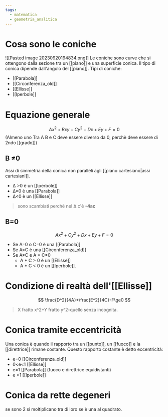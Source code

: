```yaml
---
tags:
  - matematica
  - geometria_analitica
---
```

 # Cosa sono le coniche
![[Pasted image 20230920194834.png]]
Le coniche sono curve che si ottengono dalla sezione tra un [[piano]] e una superficie conica. Il tipo di conica dipende dall'angolo del [[piano]].
Tipi di coniche:
- [[Parabola]]
- [[Circonferenza_old]]
- [[Ellisse]]
- [[Iperbole]]

# Equazione generale
$$
Ax^2+Bxy+Cy^2+Dx+Ey+F=0
$$
(Almeno uno Tra A B e C deve essere diverso da 0, perchè deve essere di 2ndo [[grado]])

## B ≠0
Assi di simmetria della conica non paralleli agli [[piano cartesiano|assi cartesiani]].
- Δ >0 è un [[Iperbole]] 
- Δ=0 è una [[Parabola]] 
- Δ<0 è un [[Ellisse]] 

>sono scambiati perchè nel Δ c'è __-4ac__
## B=0
$$
Ax^2+Cy^2+Dx+Ey+F=0
$$
- Se A=0 o C=0 è una [[Parabola]] 
- Se A=C è una [[Circonferenza_old]] 
- Se A≠C e A * C≠0
	- A * C > 0 è un [[Ellisse]] 
	- A * C < 0 è un [[Iperbole]].


# Condizione di realtà dell'[[Ellisse]] 
$$
\frac{D^2}{4A}+\frac{E^2}{4C}-F\ge0
$$
>X fratto x^2+Y fratto y^2-quello senza incognita.

# Conica tramite eccentricità
Una conica è quando il rapporto tra un [[punto]], un [[fuoco]] e la [[direttrice]] rimane costante.
Questo rapporto costante è detto eccentricità:
- e=0 [[Circonferenza_old]] 
- 0<e<1 [[Ellisse]] 
- e=1 [[Parabola]] (fuoco e direttrice equidistanti)
- e >1 [[Iperbole]] 

# Conica da rette degeneri
se sono 2 si moltiplicano tra di loro
se è una al quadrato.

